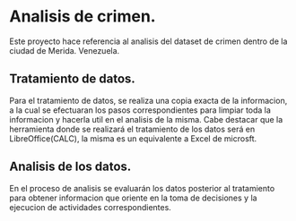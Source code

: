 # Analisis de crimen.

Este proyecto hace referencia al analisis del dataset de crimen dentro de la ciudad de Merida. Venezuela.

## Tratamiento de datos.

Para el tratamiento de datos, se realiza una copia exacta de la informacion, 
a la cual se efectuaran los pasos correspondientes para limpiar toda la informacion 
y hacerla util en el analisis de la misma. 
Cabe destacar que la herramienta donde se realizará el tratamiento de los datos será en LibreOffice(CALC), 
la misma es un equivalente a Excel de microsft.

## Analisis de los datos.

En el proceso de analisis se evaluarán los datos posterior al tratamiento 
para obtener informacion que oriente en la toma de decisiones
y la ejecucion de actividades correspondientes.
